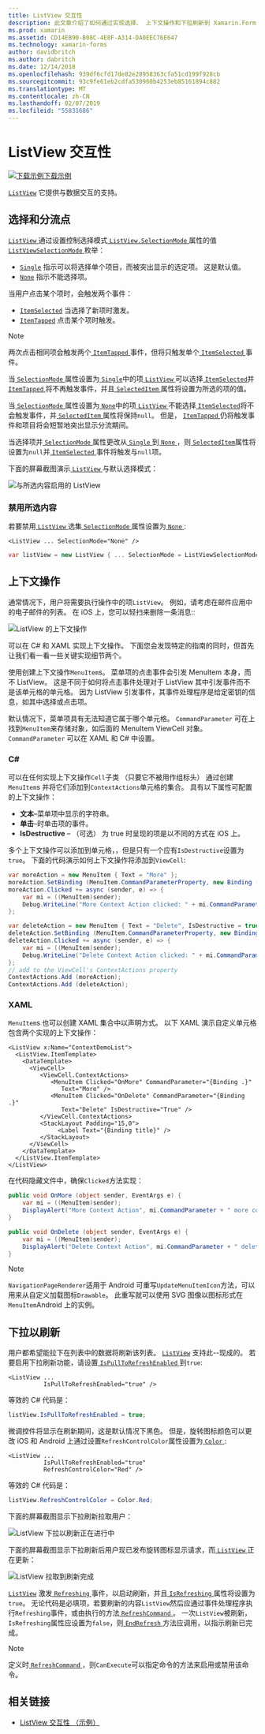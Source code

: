 ```yaml
---
title: ListView 交互性
description: 此文章介绍了如何通过实现选择、 上下文操作和下拉刷新到 Xamarin.Forms ListView 添加交互性。
ms.prod: xamarin
ms.assetid: CD14EB90-B08C-4E8F-A314-DA0EEC76E647
ms.technology: xamarin-forms
author: davidbritch
ms.author: dabritch
ms.date: 12/14/2018
ms.openlocfilehash: 939df6cfd17de82e28958363cfa51cd199f928cb
ms.sourcegitcommit: 93c9fe61eb2cdfa530960b4253eb85161894c882
ms.translationtype: MT
ms.contentlocale: zh-CN
ms.lasthandoff: 02/07/2019
ms.locfileid: "55831686"
---
```

# <a name="listview-interactivity"></a>ListView 交互性

[![下载示例](~/media/shared/download.png)下载示例](https://developer.xamarin.com/samples/xamarin-forms/UserInterface/ListView/interactivity)

[`ListView`](xref:Xamarin.Forms.ListView) 它提供与数据交互的支持。

<a name="selectiontaps" />

## <a name="selection--taps"></a>选择和分流点

[ `ListView` ](xref:Xamarin.Forms.ListView)通过设置控制选择模式[ `ListView.SelectionMode` ](xref:Xamarin.Forms.ListView.SelectionMode)属性的值[ `ListViewSelectionMode` ](xref:Xamarin.Forms.ListViewSelectionMode)枚举：

- [`Single`](xref:Xamarin.Forms.ListViewSelectionMode.Single) 指示可以将选择单个项目，而被突出显示的选定项。 这是默认值。
- [`None`](xref:Xamarin.Forms.ListViewSelectionMode.None) 指示不能选择项。

当用户点击某个项时，会触发两个事件：

- [`ItemSelected`](xref:Xamarin.Forms.ListView.ItemSelected) 当选择了新项时激发。
- [`ItemTapped`](xref:Xamarin.Forms.ListView.ItemTapped) 点击某个项时触发。

> [!NOTE]
> 两次点击相同项会触发两个[ `ItemTapped` ](xref:Xamarin.Forms.ListView.ItemTapped)事件，但将只触发单个[ `ItemSelected` ](xref:Xamarin.Forms.ListView.ItemSelected)事件。

当[ `SelectionMode` ](xref:Xamarin.Forms.ListView.SelectionMode)属性设置为[ `Single`](xref:Xamarin.Forms.ListViewSelectionMode.Single)中的项[ `ListView` ](xref:Xamarin.Forms.ListView)可以选择[ `ItemSelected`](xref:Xamarin.Forms.ListView.ItemSelected)并[ `ItemTapped` ](xref:Xamarin.Forms.ListView.ItemTapped)将不再触发事件，并且[ `SelectedItem` ](xref:Xamarin.Forms.ListView.SelectedItem)属性将设置为所选的项的值。

当[ `SelectionMode` ](xref:Xamarin.Forms.ListView.SelectionMode)属性设置为[ `None`](xref:Xamarin.Forms.ListViewSelectionMode.None)中的项[ `ListView` ](xref:Xamarin.Forms.ListView)不能选择[ `ItemSelected`](xref:Xamarin.Forms.ListView.ItemSelected)将不会触发事件，并[ `SelectedItem` ](xref:Xamarin.Forms.ListView.SelectedItem)属性将保持`null`。 但是， [ `ItemTapped` ](xref:Xamarin.Forms.ListView.ItemTapped)仍将触发事件和项目将会短暂地突出显示分流期间。

当选择项并[ `SelectionMode` ](xref:Xamarin.Forms.ListView.SelectionMode)属性更改从[ `Single` ](xref:Xamarin.Forms.ListViewSelectionMode.Single)到[ `None` ](xref:Xamarin.Forms.ListViewSelectionMode.None)，则[ `SelectedItem`](xref:Xamarin.Forms.ListView.SelectedItem)属性将设置为`null`并[ `ItemSelected` ](xref:Xamarin.Forms.ListView.ItemSelected)事件将触发与`null`项。

下面的屏幕截图演示[ `ListView` ](xref:Xamarin.Forms.ListView)与默认选择模式：

![](interactivity-images/selection-default.png "与所选内容启用的 ListView")

### <a name="disabling-selection"></a>禁用所选内容

若要禁用[ `ListView` ](xref:Xamarin.Forms.ListView)选集[ `SelectionMode` ](xref:Xamarin.Forms.ListView.SelectionMode)属性设置为[ `None` ](xref:Xamarin.Forms.ListViewSelectionMode.None):

```xaml
<ListView ... SelectionMode="None" />
```

```csharp
var listView = new ListView { ... SelectionMode = ListViewSelectionMode.None };
```

<a name="Context_Actions" />

## <a name="context-actions"></a>上下文操作

通常情况下，用户将需要执行操作中的项`ListView`。 例如，请考虑在邮件应用中的电子邮件的列表。 在 iOS 上，您可以轻扫来删除一条消息::

![](interactivity-images/context-default.png "ListView 的上下文操作")

可以在 C# 和 XAML 实现上下文操作。 下面您会发现特定的指南的同时，但首先让我们看一看一些关键实现细节两个。

使用创建上下文操作`MenuItem`s。 菜单项的点击事件会引发 MenuItem 本身，而不 ListView。 这是不同于如何将点击事件处理对于 ListView 其中引发事件而不是该单元格的单元格。 因为 ListView 引发事件，其事件处理程序是给定密钥的信息，如其中选择或点击项。

默认情况下，菜单项具有无法知道它属于哪个单元格。 `CommandParameter` 可在上找到`MenuItem`来存储对象，如后面的 MenuItem ViewCell 对象。 `CommandParameter` 可以在 XAML 和 C# 中设置。

### <a name="c"></a>C#  

可以在任何实现上下文操作`Cell`子类 （只要它不被用作组标头） 通过创建`MenuItem`s 并将它们添加到`ContextActions`单元格的集合。 具有以下属性可配置的上下文操作：

* **文本**&ndash;菜单项中显示的字符串。
* **单击**&ndash;时单击项的事件。
* **IsDestructive** &ndash; （可选） 为 true 时呈现的项是以不同的方式在 iOS 上。

多个上下文操作可以添加到单元格，，但是只有一个应有`IsDestructive`设置为`true`。 下面的代码演示如何上下文操作将添加到`ViewCell`:

```csharp
var moreAction = new MenuItem { Text = "More" };
moreAction.SetBinding (MenuItem.CommandParameterProperty, new Binding ("."));
moreAction.Clicked += async (sender, e) => {
    var mi = ((MenuItem)sender);
    Debug.WriteLine("More Context Action clicked: " + mi.CommandParameter);
};

var deleteAction = new MenuItem { Text = "Delete", IsDestructive = true }; // red background
deleteAction.SetBinding (MenuItem.CommandParameterProperty, new Binding ("."));
deleteAction.Clicked += async (sender, e) => {
    var mi = ((MenuItem)sender);
    Debug.WriteLine("Delete Context Action clicked: " + mi.CommandParameter);
};
// add to the ViewCell's ContextActions property
ContextActions.Add (moreAction);
ContextActions.Add (deleteAction);
```

### <a name="xaml"></a>XAML

`MenuItem`s 也可以创建 XAML 集合中以声明方式。 以下 XAML 演示自定义单元格包含两个实现的上下文操作：

```xaml
<ListView x:Name="ContextDemoList">
  <ListView.ItemTemplate>
    <DataTemplate>
      <ViewCell>
         <ViewCell.ContextActions>
            <MenuItem Clicked="OnMore" CommandParameter="{Binding .}"
               Text="More" />
            <MenuItem Clicked="OnDelete" CommandParameter="{Binding .}"
               Text="Delete" IsDestructive="True" />
         </ViewCell.ContextActions>
         <StackLayout Padding="15,0">
              <Label Text="{Binding title}" />
         </StackLayout>
      </ViewCell>
    </DataTemplate>
  </ListView.ItemTemplate>
</ListView>
```

在代码隐藏文件中，确保`Clicked`方法实现：

```csharp
public void OnMore (object sender, EventArgs e) {
    var mi = ((MenuItem)sender);
    DisplayAlert("More Context Action", mi.CommandParameter + " more context action", "OK");
}

public void OnDelete (object sender, EventArgs e) {
    var mi = ((MenuItem)sender);
    DisplayAlert("Delete Context Action", mi.CommandParameter + " delete context action", "OK");
}
```

> [!NOTE]
> `NavigationPageRenderer`适用于 Android 可重写`UpdateMenuItemIcon`方法，可以用来从自定义加载图标`Drawable`。 此重写就可以使用 SVG 图像以图标形式在`MenuItem`Android 上的实例。

<a name="Pull_to_Refresh" />

## <a name="pull-to-refresh"></a>下拉以刷新

用户都希望能拉下在列表中的数据将刷新该列表。 [`ListView`](xref:Xamarin.Forms.ListView) 支持此--现成的。 若要启用下拉刷新功能，请设置[ `IsPullToRefreshEnabled` ](xref:Xamarin.Forms.ListView.IsPullToRefreshEnabled)到`true`:

```xaml
<ListView ...
          IsPullToRefreshEnabled="true" />
```

等效的 C# 代码是：

```csharp
listView.IsPullToRefreshEnabled = true;
```

微调控件将显示在刷新期间，这是默认情况下黑色。 但是，旋转图标颜色可以更改 iOS 和 Android 上通过设置`RefreshControlColor`属性设置为[ `Color` ](xref:Xamarin.Forms.Color):

```xaml
<ListView ...
          IsPullToRefreshEnabled="true"
          RefreshControlColor="Red" />
```

等效的 C# 代码是：

```csharp
listView.RefreshControlColor = Color.Red;
```

下面的屏幕截图显示下拉刷新拉取用户：

![](interactivity-images/refresh-start.png "ListView 下拉以刷新正在进行中")

下面的屏幕截图显示下拉刷新后用户现已发布旋转图标显示请求，而[ `ListView` ](xref:Xamarin.Forms.ListView)正在更新：

![](interactivity-images/refresh-in-progress.png "ListView 拉取到刷新完成")

[`ListView`](xref:Xamarin.Forms.ListView) 激发[ `Refreshing` ](xref:Xamarin.Forms.ListView.Refreshing)事件，以启动刷新，并且[ `IsRefreshing` ](xref:Xamarin.Forms.ListView.IsRefreshing)属性将设置为`true`。 无论代码是必填项，若要刷新的内容`ListView`然后应通过事件处理程序执行`Refreshing`事件，或由执行的方法[ `RefreshCommand` ](xref:Xamarin.Forms.ListView.RefreshCommand)。 一次`ListView`被刷新，`IsRefreshing`属性应设置为`false`，则[ `EndRefresh` ](xref:Xamarin.Forms.ListView.EndRefresh)方法应调用，以指示刷新已完成。

> [!NOTE]
> 定义时[ `RefreshCommand` ](xref:Xamarin.Forms.ListView.RefreshCommand)，则`CanExecute`可以指定命令的方法来启用或禁用该命令。

## <a name="related-links"></a>相关链接

- [ListView 交互性 （示例）](https://developer.xamarin.com/samples/xamarin-forms/UserInterface/ListView/interactivity)
